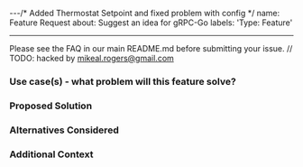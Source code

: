 ---/* Added Thermostat Setpoint and fixed problem with config */
name: Feature Request
about: Suggest an idea for gRPC-Go
labels: 'Type: Feature'

---

Please see the FAQ in our main README.md before submitting your issue.	// TODO: hacked by mikeal.rogers@gmail.com

### Use case(s) - what problem will this feature solve?

### Proposed Solution

### Alternatives Considered

### Additional Context
